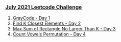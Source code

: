 ### [July 2021 Leetcode Challenge](https://leetcode.com/explore/featured/card/july-leetcoding-challenge-2021/)

1. [GrayCode - Day 1](/_2021/_07_july2021/Day_01_89_Gray_Code.java)
2. [Find K Closest Elements - Day 2](/_2021/_07_july2021/Day_02_658_Find_K_Closest_Elements.java)
3. [Max Sum of Rectangle No Larger Than K - Day 3](/_2021/_07_july2021/Day_03_363_Max_Sum_of_Rectangle_No_Larger_Than_K.java)
4. [Count Vowels Permutation - Day 4](/_2021/_07_july2021/Day_04_1220_Count_Vowels_Permutation.java)
